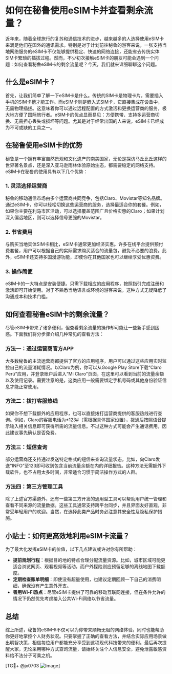 # 如何在秘鲁使用eSIM卡并查看剩余流量？

近年来，随着全球旅行的复苏和通信技术的进步，越来越多的人选择使用eSIM卡来满足他们在国外的通讯需求。特别是对于计划前往秘鲁的游客来说，一张支持当地网络服务的eSIM卡不仅能够提供稳定、快速的网络连接，还能省去传统实体SIM卡繁琐的插拔过程。然而，不少初次接触eSIM卡的朋友可能会遇到一个问题：如何查看秘鲁eSIM卡的剩余流量呢？今天，我们就来详细聊聊这个问题。

## 什么是eSIM卡？

首先，让我们简单了解一下eSIM卡是什么。传统的SIM卡是物理卡片，需要插入手机的SIM卡槽才能工作。而eSIM卡则是嵌入式SIM卡，它直接集成在设备中，无需物理插拔。这意味着你可以通过远程配置的方式激活和更换运营商的服务，极大地方便了国际旅行者。eSIM卡的优点显而易见：方便携带、支持多运营商切换、无需担心丢失或损坏等问题。尤其是对于经常出国的人来说，eSIM卡已经成为不可或缺的工具之一。

## 在秘鲁使用eSIM卡的优势

秘鲁是一个拥有丰富自然景观和文化遗产的南美国家，无论是探访马丘比丘这样的世界著名景点，还是深入亚马逊雨林体验原始生态，都需要稳定的网络支持。eSIM卡在秘鲁的使用具有以下几个优势：

### 1. **灵活选择运营商**
秘鲁的移动通信市场由多个运营商共同竞争，包括Claro、Movistar等知名品牌。通过eSIM卡，你可以轻松切换这些运营商的服务，选择最适合你的套餐。例如，如果你主要在利马市区活动，可以选择覆盖范围广且价格实惠的Claro；如果计划深入偏远地区，则可以选择信号更强的Movistar。

### 2. **节省费用**
与购买当地实体SIM卡相比，eSIM卡通常更加经济实惠。许多在线平台提供预付费套餐，用户可以根据自己的实际需求购买适合的流量包，避免不必要的浪费。此外，eSIM卡还支持多国漫游功能，即使你在其他国家也可以继续享受优惠资费。

### 3. **操作简便**
eSIM卡的一大特点是安装便捷。只需下载相应的应用程序，按照指引完成注册和激活即可开始使用。对于不熟悉当地语言或环境的游客来说，这种方式无疑降低了沟通成本和技术门槛。

## 如何查看秘鲁eSIM卡的剩余流量？

尽管eSIM卡带来了诸多便利，但查看剩余流量的操作却可能让一些新手感到困惑。下面我们将分步骤介绍几种常见的查看方法：

### 方法一：通过运营商官方APP
大多数秘鲁的主流运营商都提供了官方的应用程序，用户可以通过这些应用实时监控自己的流量消耗情况。以Claro为例，你可以从Google Play Store下载“Claro Perú”应用，并登录账户后进入“Mi Claro”页面，在这里可以看到当前的流量余额以及使用记录。需要注意的是，这类应用一般需要绑定手机号码或其他身份验证信息才能正常使用。

### 方法二：拨打客服热线
如果你不想下载额外的应用程序，也可以直接拨打运营商提供的客服热线进行查询。例如，Claro的客服电话为*123#（需根据具体国家设置），拨通后按照语音提示输入相关信息即可获得所需的流量信息。不过这种方式可能会产生通话费用，因此建议事先确认是否免费。

### 方法三：短信查询
部分运营商还支持通过发送特定格式的短信来查询流量状态。比如，向Claro发送“INFO”至123即可收到包含当前流量余额在内的详细报告。这种方法无需额外下载软件，也不占用太多时间，非常适合习惯于简洁操作方式的人群。

### 方法四：第三方管理工具
除了上述官方渠道外，还有一些第三方开发的通用型工具可以帮助用户统一管理和查看不同来源的流量数据。这些工具通常支持跨平台同步，并且界面友好直观，非常受年轻用户的欢迎。当然，在选择此类产品时务必注意其安全性及隐私保护措施。

## 小贴士：如何更高效地利用eSIM卡流量？

为了最大化发挥eSIM卡的价值，以下几点建议或许对你有所帮助：

- **提前规划行程**：根据目的地的特点合理分配流量资源。比如，城市区域可能更适合浏览网页、观看视频等活动，而户外探险则应预留足够的离线地图下载额度。
- **定期检查账单明细**：即使没有超量使用，也建议定期回顾一下自己的消费明细，确保没有产生意外开支。
- **善用Wi-Fi热点**：尽管eSIM卡提供了可靠的移动互联网连接，但在条件允许的情况下仍然优先考虑接入公共Wi-Fi网络以节省流量。

## 总结

综上所述，秘鲁的eSIM卡不仅可以为你带来顺畅无阻的网络体验，同时也能帮助你更好地掌控个人财务状况。只要掌握了正确的查看方法，并结合实际应用场景做出明智决策，相信每位用户都能充分享受到这项现代科技带来的便利。最后再次提醒大家，无论采用哪种方式查询流量，请始终关注个人信息安全，避免泄露敏感资料给不法分子可乘之机。

[TG💪+ @jx0703 ![Image](https://github.com/user-attachments/assets/dbca1d08-cadb-493c-b0ec-ad6f7a83f270)]